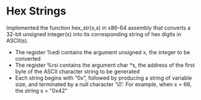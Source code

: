 # Hex Strings

Implemented the function hex_str(x,s) in x86-64 assembly that converts a 32-bit unsigned integer(x) into its corresponding string of hex digits in ASCII(s).

- The register %edi contains the argument unsigned x, the integer to be converted
- The register %rsi contains the argument char *s, the address of the first byte of the ASCII character string to be generated
- Each string begins with “0x”, followed by producing a string of variable size, and terminated by a null character ‘\0’. For example, when x = 66, the string s = "0x42"
